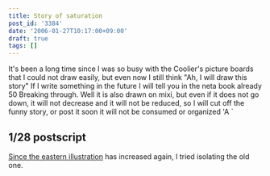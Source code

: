```yaml
---
title: Story of saturation
post_id: '3384'
date: '2006-01-27T10:17:00+09:00'
draft: true
tags: []
---
```


It's been a long time since I was so busy with the Coolier's picture boards that I could not draw easily, but even now I still think "Ah, I will draw this story" If I write something in the future I will tell you in the neta book already 50 Breaking through. Well it is also drawn on mixi, but even if it does not go down, it will not decrease and it will not be reduced, so I will cut off the funny story, or post it soon it will not be consumed or organized 'A `

## 1/28 postscript

[Since the eastern illustration](https://danmaq.com/category/products/illustration?tag=touhou) has increased again, I tried isolating the old one.

